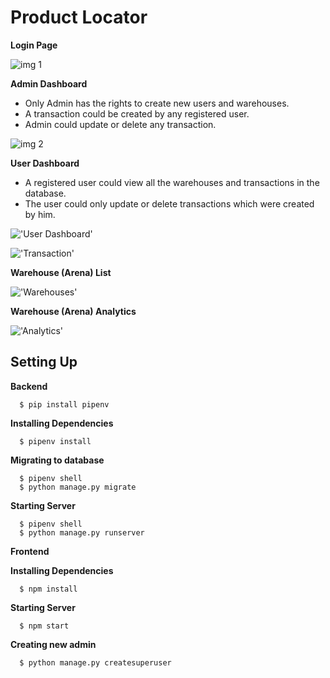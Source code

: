 # Product Locator

**Login Page**

![img 1](https://user-images.githubusercontent.com/86033480/143051989-ef07914d-7500-4421-a6c8-7b7c9153db84.png)

**Admin Dashboard**  
 
- Only Admin has the rights to create new users and warehouses. 
- A transaction could be created by any registered user.
- Admin could update or delete any transaction.

![img 2](https://user-images.githubusercontent.com/86033480/143052427-28f7d995-be06-496c-a372-226ae8f925dd.png)

**User Dashboard**  

- A registered user could view all the warehouses and transactions in the database. 
- The user could only update or delete transactions which were created by him.

!['User Dashboard'](/imgs/user-dashboard.png)

!['Transaction'](/imgs/transaction.png)

**Warehouse (Arena) List**

!['Warehouses'](/imgs/arena.png)

**Warehouse (Arena) Analytics**

!['Analytics'](/imgs/arena-analytics.png)

## Setting Up

**Backend**

```
  $ pip install pipenv
```

**Installing Dependencies**

```
  $ pipenv install
```

**Migrating to database**

```
  $ pipenv shell 
  $ python manage.py migrate
```

**Starting Server**

```
  $ pipenv shell
  $ python manage.py runserver
```

**Frontend**

**Installing Dependencies**

```
  $ npm install
```

**Starting Server**

```
  $ npm start
```

**Creating new admin**

```
  $ python manage.py createsuperuser
```
